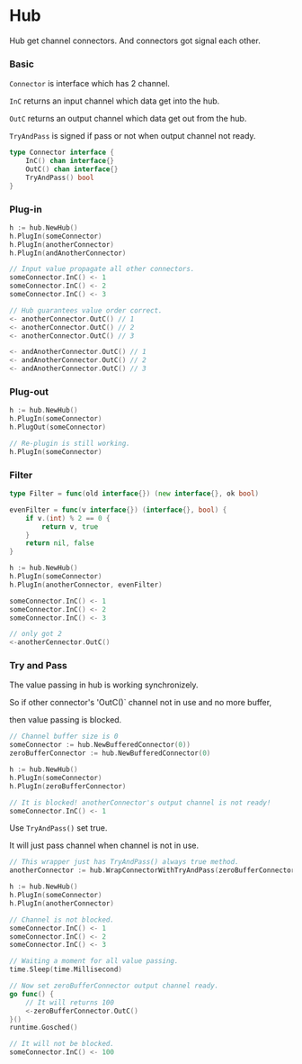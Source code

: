 # Hub

Hub get channel connectors. And connectors got signal each other.

### Basic

`Connector` is interface which has 2 channel.

`InC` returns an input channel which data get into the hub.

`OutC` returns an output channel which data get out from the hub.

`TryAndPass` is signed if pass or not when output channel not ready.

```go
type Connector interface {
    InC() chan interface{}
    OutC() chan interface{}
    TryAndPass() bool
}
```

### Plug-in

```go
h := hub.NewHub()
h.PlugIn(someConnector)
h.PlugIn(anotherConnector)
h.PlugIn(andAnotherConnector)

// Input value propagate all other connectors.
someConnector.InC() <- 1
someConnector.InC() <- 2
someConnector.InC() <- 3

// Hub guarantees value order correct.
<- anotherConnector.OutC() // 1
<- anotherConnector.OutC() // 2
<- anotherConnector.OutC() // 3

<- andAnotherConnector.OutC() // 1
<- andAnotherConnector.OutC() // 2
<- andAnotherConnector.OutC() // 3
```

### Plug-out 

```go
h := hub.NewHub()
h.PlugIn(someConnector)
h.PlugOut(someConnector)

// Re-plugin is still working.
h.PlugIn(someConnector)
```

### Filter 

```go
type Filter = func(old interface{}) (new interface{}, ok bool)
```

```go
evenFilter = func(v interface{}) (interface{}, bool) {
    if v.(int) % 2 == 0 {
        return v, true
    } 
    return nil, false 
}

h := hub.NewHub()
h.PlugIn(someConnector)
h.PlugIn(anotherConnector, evenFilter) 

someConnector.InC() <- 1
someConnector.InC() <- 2
someConnector.InC() <- 3

// only got 2
<-anotherCennector.OutC()
```

### Try and Pass 

The value passing in hub is working synchronizely.

So if other connector's 'OutC()` channel not in use and no more buffer, 

then value passing is blocked.

```go
// Channel buffer size is 0
someConnector := hub.NewBufferedConnector(0))
zeroBufferConnector := hub.NewBufferedConnector(0)

h := hub.NewHub()
h.PlugIn(someConnector)
h.PlugIn(zeroBufferConnector)

// It is blocked! anotherConnector's output channel is not ready!
someConnector.InC() <- 1
```

Use `TryAndPass()` set true.

It will just pass channel when channel is not in use.

```go
// This wrapper just has TryAndPass() always true method.
anotherConnector := hub.WrapConnectorWithTryAndPass(zeroBufferConnector)

h := hub.NewHub()
h.PlugIn(someConnector)
h.PlugIn(anotherConnector)

// Channel is not blocked. 
someConnector.InC() <- 1
someConnector.InC() <- 2
someConnector.InC() <- 3

// Waiting a moment for all value passing.
time.Sleep(time.Millisecond)

// Now set zeroBufferConnector output channel ready.
go func() {
	// It will returns 100
	<-zeroBufferConnector.OutC() 
}()
runtime.Gosched()

// It will not be blocked.
someConnector.InC() <- 100
```

